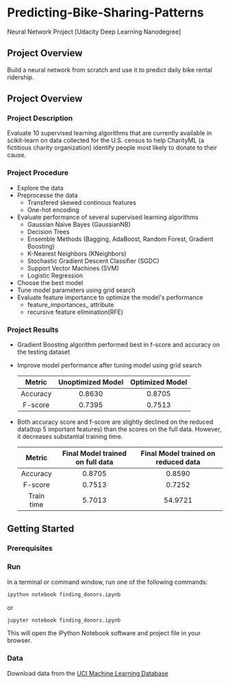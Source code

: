 # Predicting-Bike-Sharing-Patterns
Neural Network Project [Udacity Deep Learning Nanodegree]

## Project Overview
Build a neural network from scratch and use it to predict daily bike rental ridership. 


## Project Overview
### Project Description
Evaluate 10 supervised learning algorithms that are currently available in scikit-learn on data collected for the U.S. census to help CharityML (a fictitious charity organization) identify people most likely to donate to their cause. 

### Project Procedure
- Explore the data
- Preprocesse the data
  - Transfered skewed continous features
  - One-hot encoding
- Evaluate performance of several supervised learning algorithms
  - Gaussian Naive Bayes (GaussianNB)
  - Decision Trees
  - Ensemble Methods (Bagging, AdaBoost, Random Forest, Gradient Boosting)
  - K-Nearest Neighbors (KNeighbors)
  - Stochastic Gradient Descent Classifier (SGDC)
  - Support Vector Machines (SVM)
  - Logistic Regression
- Choose the best model
- Tune model parameters using grid search
- Evaluate feature importance to optimize the model's performance
  - feature_importances_  attribute 
  - recursive feature elimination(RFE)

### Project Results
  - Gradient Boosting algorithm performed best in f-score and accuracy on the testing dataset
  - Improve model performance after tuning model using grid search
  
    | Metric | Unoptimized Model | Optimized Model |
    | :---:   | :-: | :-: |
    | Accuracy | 0.8630 | 0.8705 |
    | F-score | 0.7395 | 0.7513 |
    
  - Both accuracy score and f-score are slightly declined on the reduced data(top 5 important features) than the scores on the full data.     However, it decreases substantial training time. 
  
    | Metric | Final Model trained on full data |  Final Model trained on reduced data  |
    | :---:   | :-: | :-: |
    | Accuracy | 0.8705 | 0.8590 |
    | F-score | 0.7513 | 0.7252 |
    | Train time | 5.7013 | 54.9721|

## Getting Started
### Prerequisites

### Run
In a terminal or command window, run one of the following commands:

```bash
ipython notebook finding_donors.ipynb
```  
or
```bash
jupyter notebook finding_donors.ipynb
```

This will open the iPython Notebook software and project file in your browser.

### Data
Download data from the [UCI Machine Learning Database](https://archive.ics.uci.edu/ml/datasets/Bike+Sharing+Dataset)
